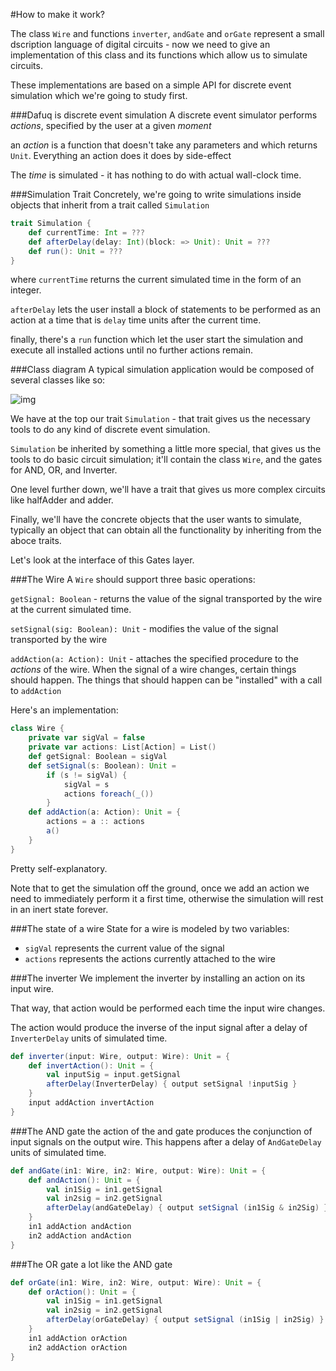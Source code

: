 #How to make it work?

The class `Wire` and functions `inverter`, `andGate` and `orGate` represent a small dscription language of digital circuits - now we need to give an implementation of this class and its functions which allow us to simulate circuits.

These implementations are based on a simple API for discrete event simulation which we're going to study first.

###Dafuq is discrete event simulation
A discrete event simulator performs *actions*, specified by the user at a given *moment*

an *action* is a function that doesn't take any parameters and which returns `Unit`. Everything an action does it does by side-effect

The *time* is simulated - it has nothing to do with actual wall-clock time.

###Simulation Trait
Concretely, we're going to write simulations inside objects that inherit from a trait called `Simulation`

```scala
trait Simulation {
    def currentTime: Int = ???
    def afterDelay(delay: Int)(block: => Unit): Unit = ???
    def run(): Unit = ???
}
```

where `currentTime` returns the current simulated time in the form of an integer.

`afterDelay` lets the user install a block of statements to be performed as an action at a time that is `delay` time units after the current time.

finally, there's a `run` function which let the user start the simulation and execute all installed actions until no further actions remain.

###Class diagram
A typical simulation application would be composed of several classes like so:

![img](http://i.imgur.com/PWF2yhN.png)

We have at the top our trait `Simulation` - that trait gives us the necessary tools to do any kind of discrete event simulation. 

`Simulation` be inherited by something a little more special, that gives us the tools to do basic circuit simulation; it'll contain the class `Wire`, and the gates for AND, OR, and Inverter.

One level further down, we'll have a trait that gives us more complex circuits like halfAdder and adder.

Finally, we'll have the concrete objects that the user wants to simulate, typically an object that can obtain all the functionality by inheriting from the aboce traits.

Let's look at the interface of this Gates layer.

###The Wire
A `Wire` should support three basic operations:

`getSignal: Boolean` - returns the value of the signal transported by the wire at the current simulated time. 

`setSignal(sig: Boolean): Unit` - modifies the value of the signal transported by the wire

`addAction(a: Action): Unit` - attaches the specified procedure to the *actions* of the wire. When the signal of a wire changes, certain things should happen. The things that should happen can be "installed" with a call to `addAction`

Here's an implementation:

```scala
class Wire {
    private var sigVal = false
    private var actions: List[Action] = List()
    def getSignal: Boolean = sigVal
    def setSignal(s: Boolean): Unit =
        if (s != sigVal) {
            sigVal = s
            actions foreach(_())
        }
    def addAction(a: Action): Unit = {
        actions = a :: actions
        a()
    }
}
```

Pretty self-explanatory.

Note that to get the simulation off the ground, once we add an action we need to immediately perform it a first time, otherwise the simulation will rest in an inert state forever. 

###The state of a wire
State for a wire is modeled by two variables:
* `sigVal` represents the current value of the signal
* `actions` represents the actions currently attached to the wire

###The inverter
We implement the inverter by installing an action on its input wire.

That way, that action would be performed each time the input wire changes.

The action would produce the inverse of the input signal after a delay of `InverterDelay` units of simulated time.

```scala
def inverter(input: Wire, output: Wire): Unit = {
    def invertAction(): Unit = {
        val inputSig = input.getSignal
        afterDelay(InverterDelay) { output setSignal !inputSig }
    }
    input addAction invertAction
}
```

###The AND gate
the action of the and gate produces the conjunction of input signals on the output wire. This happens after a delay of `AndGateDelay` units of simulated time.

```scala
def andGate(in1: Wire, in2: Wire, output: Wire): Unit = {
    def andAction(): Unit = {
        val in1Sig = in1.getSignal
        val in2sig = in2.getSignal
        afterDelay(andGateDelay) { output setSignal (in1Sig & in2Sig) }
    }
    in1 addAction andAction
    in2 addAction andAction
}
```

###The OR gate
a lot like the AND gate

```scala
def orGate(in1: Wire, in2: Wire, output: Wire): Unit = {
    def orAction(): Unit = {
        val in1Sig = in1.getSignal
        val in2sig = in2.getSignal
        afterDelay(orGateDelay) { output setSignal (in1Sig | in2Sig) }
    }
    in1 addAction orAction
    in2 addAction orAction
}
```

